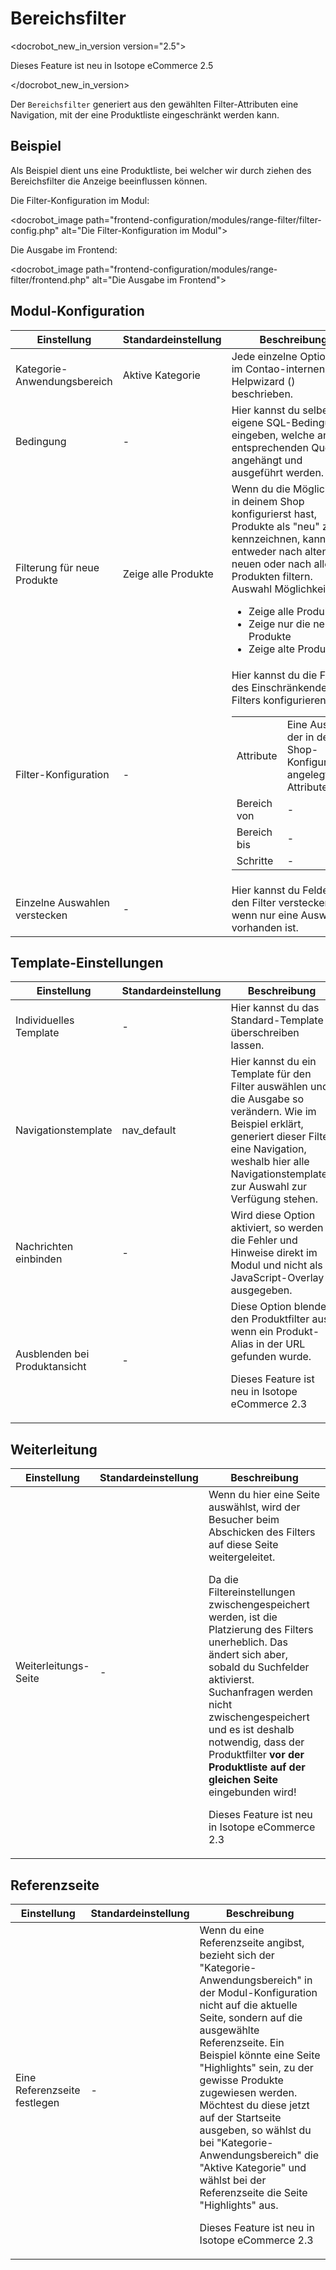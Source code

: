 # Bereichsfilter

<docrobot_new_in_version version="2.5"><p>Dieses Feature ist neu in Isotope eCommerce 2.5</p></docrobot_new_in_version>

Der `Bereichsfilter` generiert aus den gewählten Filter-Attributen eine Navigation, mit der eine Produktliste eingeschränkt werden kann.

## Beispiel

Als Beispiel dient uns eine Produktliste, bei welcher wir durch ziehen des Bereichsfilter die Anzeige beeinflussen können.

Die Filter-Konfiguration im Modul:

<docrobot_image path="frontend-configuration/modules/range-filter/filter-config.php" alt="Die Filter-Konfiguration im Modul">

Die Ausgabe im Frontend:

<docrobot_image path="frontend-configuration/modules/range-filter/frontend.php" alt="Die Ausgabe im Frontend">

## Modul-Konfiguration

<table>
	<thead>
		<tr>
			<th>Einstellung</th>
			<th>Standardeinstellung</th>
			<th>Beschreibung</th>
		</tr>
	</thead>
	<tbody>
		<tr>
			<td>Kategorie-Anwendungsbereich</td>
			<td>Aktive Kategorie</td>
			<td>Jede einzelne Option ist im Contao-internen Helpwizard (<docrobot_image path="images/helpwizard.gif" alt="Helpwizard Icon">) beschrieben.</td>
		</tr>
		<tr>
			<td>Bedingung</td>
			<td>-</td>
			<td>Hier kannst du selber eigene SQL-Bedingungen eingeben, welche an den entsprechenden Query angehängt und ausgeführt werden.</td>
		</tr>
		<tr>
			<td>Filterung für neue Produkte</td>
			<td>Zeige alle Produkte</td>
			<td>Wenn du die Möglichkeit in deinem Shop konfigurierst hast, Produkte als "neu" zu kennzeichnen, kannst du entweder nach alten, neuen oder nach allen Produkten filtern.
			<br>Auswahl Möglichkeiten:
			<ul>
				<li>Zeige alle Produkte</li>
				<li>Zeige nur die neuen Produkte</li>
				<li>Zeige alte Produkte</li>
			</ul>
			</td>
		</tr>
		<tr>
			<td>Filter-Konfiguration</td>
			<td>-</td>
			<td>Hier kannst du die Felder des Einschränkenden Filters konfigurieren.
				<table>
					<tbody>
						<tr>
							<td>Attribute</td>
							<td>Eine Auswahl der in der Shop-Konfiguration angelegter <docrobot_route name="attributes">Attribute</docrobot_route>.</td>
						</tr>
						<tr>
							<td>Bereich von</td>
							<td>-</td>
						</tr>
						<tr>
                            <td>Bereich bis</td>
                            <td>-</td>
                        </tr>
						<tr>
							<td>Schritte</td>
							<td>-</td>
						</tr>
					</tbod>
				</table>
			</td>
		</tr>
		<tr>
			<td>Einzelne Auswahlen verstecken</td>
			<td>-</td>
			<td>Hier kannst du Felder für den Filter verstecken, wenn nur eine Auswahl vorhanden ist.</td>
		</tr>
	</tbody>
</table>

## Template-Einstellungen

<table>
	<thead>
		<tr>
			<th>Einstellung</th>
			<th>Standardeinstellung</th>
			<th>Beschreibung</th>
		</tr>
	</thead>
	<tbody>
		<tr>
			<td>Individuelles Template</td>
			<td>-</td>
			<td>Hier kannst du das Standard-Template überschreiben lassen.</td>
		</tr>
		<tr>
			<td>Navigationstemplate</td>
			<td>nav_default</td>
			<td>Hier kannst du ein Template für den Filter auswählen und die Ausgabe so verändern. Wie im Beispiel erklärt, generiert dieser Filter eine Navigation, weshalb hier alle Navigationstemplates zur Auswahl zur Verfügung stehen.</td>
		</tr>
		<tr>
			<td>Nachrichten einbinden</td>
			<td>-</td>
			<td>Wird diese Option aktiviert, so werden die Fehler und Hinweise direkt im Modul und nicht als JavaScript-Overlay ausgegeben.</td>
		</tr>
		<tr>
			<td>Ausblenden bei Produktansicht</td>
			<td>-</td>
			<td>Diese Option blendet den Produktfilter aus, wenn ein Produkt-Alias in der URL gefunden wurde.<docrobot_new_in_version version="2.3"><p>Dieses Feature ist neu in Isotope eCommerce 2.3</p></docrobot_new_in_version></td>
		</tr>
	</tbody>
</table>

## Weiterleitung

<table>
	<thead>
		<tr>
			<th>Einstellung</th>
			<th>Standardeinstellung</th>
			<th>Beschreibung</th>
		</tr>
	</thead>
	<tbody>
		<tr>
			<td>Weiterleitungs-Seite</td>
			<td>-</td>
			<td>Wenn du hier eine Seite auswählst, wird der Besucher beim Abschicken des Filters auf diese Seite weitergeleitet. <docrobot_message type="warning"><p>Da die Filtereinstellungen zwischengespeichert werden, ist die Platzierung des Filters unerheblich. Das ändert sich aber, sobald du Suchfelder aktivierst. Suchanfragen werden nicht zwischengespeichert und es ist deshalb notwendig, dass der Produktfilter <strong>vor der Produktliste auf der gleichen Seite</strong> eingebunden wird!</p></docrobot_message><docrobot_new_in_version version="2.3"><p>Dieses Feature ist neu in Isotope eCommerce 2.3</p></docrobot_new_in_version>
</td>
		</tr>
	</tbody>
</table>

## Referenzseite

<table>
	<thead>
		<tr>
			<th>Einstellung</th>
			<th>Standardeinstellung</th>
			<th>Beschreibung</th>
		</tr>
	</thead>
	<tbody>
		<tr>
			<td>Eine Referenzseite festlegen</td>
			<td>-</td>
			<td>Wenn du eine Referenzseite angibst, bezieht sich der "Kategorie-Anwendungsbereich" in der Modul-Konfiguration nicht auf die aktuelle Seite, sondern auf die ausgewählte Referenzseite. Ein Beispiel könnte eine Seite "Highlights" sein, zu der gewisse Produkte zugewiesen werden. Möchtest du diese jetzt auf der Startseite ausgeben, so wählst du bei "Kategorie-Anwendungsbereich" die "Aktive Kategorie" und wählst bei der Referenzseite die Seite "Highlights" aus.<docrobot_new_in_version version="2.3"><p>Dieses Feature ist neu in Isotope eCommerce 2.3</p></docrobot_new_in_version></td>
		</tr>
	</tbody>
</table>
